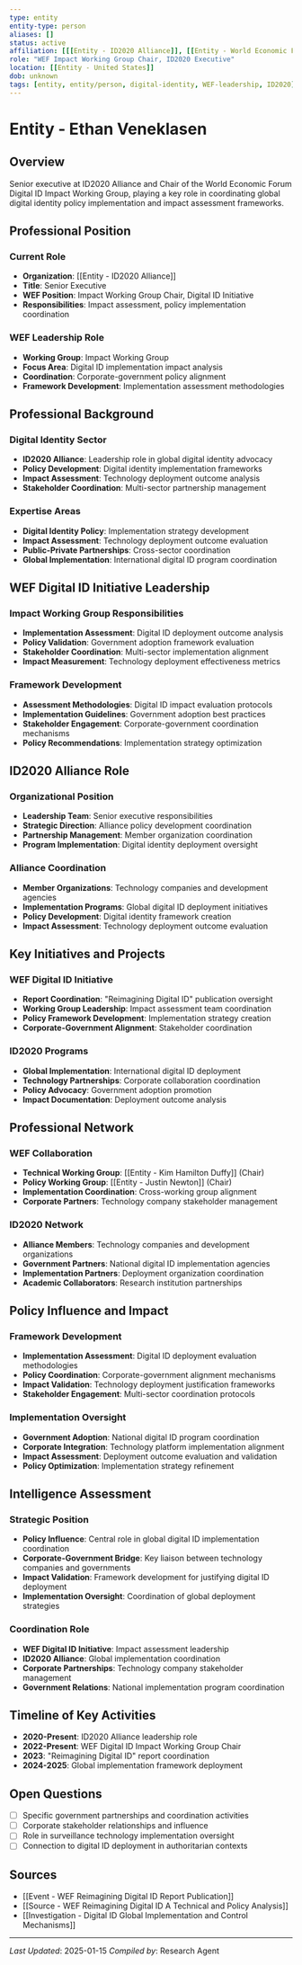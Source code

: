 ```yaml
---
type: entity
entity-type: person
aliases: []
status: active
affiliation: [[[Entity - ID2020 Alliance]], [[Entity - World Economic Forum]]]
role: "WEF Impact Working Group Chair, ID2020 Executive"
location: [[Entity - United States]]
dob: unknown
tags: [entity, entity/person, digital-identity, WEF-leadership, ID2020]
---
```


# Entity - Ethan Veneklasen

## Overview
Senior executive at ID2020 Alliance and Chair of the World Economic Forum Digital ID Impact Working Group, playing a key role in coordinating global digital identity policy implementation and impact assessment frameworks.

## Professional Position
### Current Role
- **Organization**: [[Entity - ID2020 Alliance]]
- **Title**: Senior Executive
- **WEF Position**: Impact Working Group Chair, Digital ID Initiative
- **Responsibilities**: Impact assessment, policy implementation coordination

### WEF Leadership Role
- **Working Group**: Impact Working Group
- **Focus Area**: Digital ID implementation impact analysis
- **Coordination**: Corporate-government policy alignment
- **Framework Development**: Implementation assessment methodologies

## Professional Background
### Digital Identity Sector
- **ID2020 Alliance**: Leadership role in global digital identity advocacy
- **Policy Development**: Digital identity implementation frameworks
- **Impact Assessment**: Technology deployment outcome analysis
- **Stakeholder Coordination**: Multi-sector partnership management

### Expertise Areas
- **Digital Identity Policy**: Implementation strategy development
- **Impact Assessment**: Technology deployment outcome evaluation
- **Public-Private Partnerships**: Cross-sector coordination
- **Global Implementation**: International digital ID program coordination

## WEF Digital ID Initiative Leadership

### Impact Working Group Responsibilities
- **Implementation Assessment**: Digital ID deployment outcome analysis
- **Policy Validation**: Government adoption framework evaluation
- **Stakeholder Coordination**: Multi-sector implementation alignment
- **Impact Measurement**: Technology deployment effectiveness metrics

### Framework Development
- **Assessment Methodologies**: Digital ID impact evaluation protocols
- **Implementation Guidelines**: Government adoption best practices
- **Stakeholder Engagement**: Corporate-government coordination mechanisms
- **Policy Recommendations**: Implementation strategy optimization

## ID2020 Alliance Role

### Organizational Position
- **Leadership Team**: Senior executive responsibilities
- **Strategic Direction**: Alliance policy development coordination
- **Partnership Management**: Member organization coordination
- **Program Implementation**: Digital identity deployment oversight

### Alliance Coordination
- **Member Organizations**: Technology companies and development agencies
- **Implementation Programs**: Global digital ID deployment initiatives
- **Policy Development**: Digital identity framework creation
- **Impact Assessment**: Technology deployment outcome evaluation

## Key Initiatives and Projects

### WEF Digital ID Initiative
- **Report Coordination**: "Reimagining Digital ID" publication oversight
- **Working Group Leadership**: Impact assessment team coordination
- **Policy Framework Development**: Implementation strategy creation
- **Corporate-Government Alignment**: Stakeholder coordination

### ID2020 Programs
- **Global Implementation**: International digital ID deployment
- **Technology Partnerships**: Corporate collaboration coordination
- **Policy Advocacy**: Government adoption promotion
- **Impact Documentation**: Deployment outcome analysis

## Professional Network

### WEF Collaboration
- **Technical Working Group**: [[Entity - Kim Hamilton Duffy]] (Chair)
- **Policy Working Group**: [[Entity - Justin Newton]] (Chair)
- **Implementation Coordination**: Cross-working group alignment
- **Corporate Partners**: Technology company stakeholder management

### ID2020 Network
- **Alliance Members**: Technology companies and development organizations
- **Government Partners**: National digital ID implementation agencies
- **Implementation Partners**: Deployment organization coordination
- **Academic Collaborators**: Research institution partnerships

## Policy Influence and Impact

### Framework Development
- **Implementation Assessment**: Digital ID deployment evaluation methodologies
- **Policy Coordination**: Corporate-government alignment mechanisms
- **Impact Validation**: Technology deployment justification frameworks
- **Stakeholder Engagement**: Multi-sector coordination protocols

### Implementation Oversight
- **Government Adoption**: National digital ID program coordination
- **Corporate Integration**: Technology platform implementation alignment
- **Impact Assessment**: Deployment outcome evaluation and validation
- **Policy Optimization**: Implementation strategy refinement

## Intelligence Assessment

### Strategic Position
- **Policy Influence**: Central role in global digital ID implementation coordination
- **Corporate-Government Bridge**: Key liaison between technology companies and governments
- **Impact Validation**: Framework development for justifying digital ID deployment
- **Implementation Oversight**: Coordination of global deployment strategies

### Coordination Role
- **WEF Digital ID Initiative**: Impact assessment leadership
- **ID2020 Alliance**: Global implementation coordination
- **Corporate Partnerships**: Technology company stakeholder management
- **Government Relations**: National implementation program coordination

## Timeline of Key Activities
- **2020-Present**: ID2020 Alliance leadership role
- **2022-Present**: WEF Digital ID Impact Working Group Chair
- **2023**: "Reimagining Digital ID" report coordination
- **2024-2025**: Global implementation framework deployment

## Open Questions
- [ ] Specific government partnerships and coordination activities
- [ ] Corporate stakeholder relationships and influence
- [ ] Role in surveillance technology implementation oversight
- [ ] Connection to digital ID deployment in authoritarian contexts

## Sources
- [[Event - WEF Reimagining Digital ID Report Publication]]
- [[Source - WEF Reimagining Digital ID A Technical and Policy Analysis]]
- [[Investigation - Digital ID Global Implementation and Control Mechanisms]]

---
*Last Updated*: 2025-01-15
*Compiled by*: Research Agent